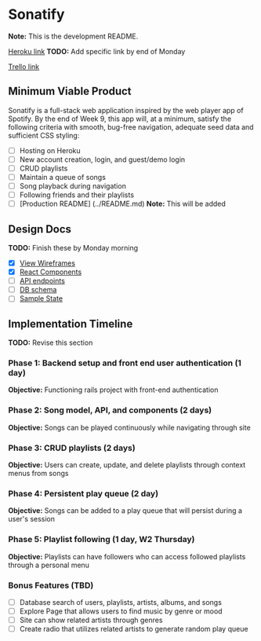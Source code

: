 # Sonatify
**Note:** This is the development README.

[Heroku link][heroku] **TODO:** Add specific link by end of Monday

[Trello link][trello]

[heroku]: http://www.herokuapp.com
[trello]: https://trello.com/b/PHWCrnkL/sonatify

## Minimum Viable Product

Sonatify is a full-stack web application inspired by the web player app of
Spotify. By the end of Week 9, this app will, at a minimum, satisfy the following
criteria with smooth, bug-free navigation, adequate seed data and
sufficient CSS styling:

- [ ] Hosting on Heroku
- [ ] New account creation, login, and guest/demo login
- [ ] CRUD playlists
- [ ] Maintain a queue of songs
- [ ] Song playback during navigation
- [ ] Following friends and their playlists
- [ ] [Production README] (../README.md) **Note:** This will be added

## Design Docs
**TODO:** Finish these by Monday morning
- [x] [View Wireframes][wireframes]
- [x] [React Components][components]
- [ ] [API endpoints][api-endpoints]
- [ ] [DB schema][schema]
- [ ] [Sample State][sample-state]

[wireframes]: wireframes
[components]: component-hierarchy.md
[sample-state]: sample-state.md
[api-endpoints]: api-endpoints.md
[schema]: schema.md

## Implementation Timeline

**TODO:** Revise this section

### Phase 1: Backend setup and front end user authentication (1 day)

**Objective:** Functioning rails project with front-end authentication

### Phase 2: Song model, API, and components (2 days)

**Objective:** Songs can be played continuously while navigating through site

### Phase 3: CRUD playlists (2 days)

**Objective:** Users can create, update, and delete playlists through context menus from songs

### Phase 4: Persistent play queue (2 day)

**Objective:** Songs can be added to a play queue that will persist during a user's session

### Phase 5: Playlist following (1 day, W2 Thursday)

**Objective:** Playlists can have followers who can access followed playlists through a personal menu

### Bonus Features (TBD)
- [ ] Database search of users, playlists, artists, albums, and songs
- [ ] Explore Page that allows users to find music by genre or mood
- [ ] Site can show related artists through genres
- [ ] Create radio that utilizes related artists to generate random play queue
